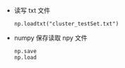 - 读写 txt 文件

  ```
  np.loadtxt("cluster_testSet.txt")
  ```

- numpy 保存读取 npy 文件

  ```
  np.save
  np.load
  ```

  
